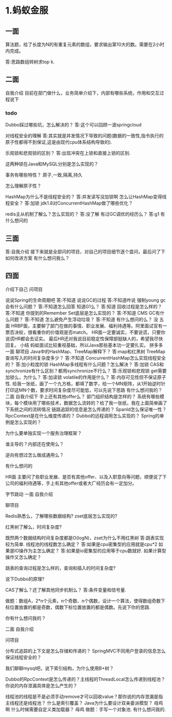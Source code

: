 # 1.蚂蚁金服

## 一面

算法题，给了长度为N的有重复元素的数组，要求输出第10大的数。需要在2小时内完成。

答:思路数组转树求top k.

## 二面

自我介绍
目前在部门做什么，业务简单介绍下，内部有哪些系统，作用和交互过程说下

### todo

Dubbo踩过哪些坑，怎么解决的？
答:这个可以回顾一波springcloud

对线程安全的理解
答:其实就是并发情况下导致的问题(数据的一致性,指令执行的原子性都得不到保证,这是由现代cpu体系结构导致的).

乐观锁和悲观锁的区别？
答:出现冲突在上锁和直接上锁的区别.

这两种锁在Java和MySQL分别是怎么实现的？

事务有哪些特性？
原子,一致,隔离,持久

怎么理解原子性？

HashMap为什么不是线程安全的？
答:并发读写没加锁啊
怎么让HashMap变得线程安全？
答:加锁
jdk1.8对ConcurrentHashMap做了哪些优化？

redis主从机制了解么？怎么实现的？
答:没了解
有过GC调优的经历么？
答:g1
有什么想问的

## 三面

答:自我介绍
接下来就是全部问的项目，对自己的项目细节逐个盘问，最后问了下如何改进方案
有什么想问我么？

## 四面

介绍下自己
问项目

说说Spring的生命周期吧
答:不知道
说说GC的过程
答:不知道咋说
强制young gc会有什么问题？
答:不知道怎么回答
知道G1么？
答:知道
回收过程是怎么样的？
答:不知道
你提到的Remember Set底层是怎么实现的？
答:不知道
CMS GC有什么问题？
答:不知道
怎么避免产生浮动垃圾？
答:不知道
有什么想问的么？
没
五面
HRBP面，主要聊了部门在做的事情、职业发展、福利待遇等。阿里面试官有一票否决权，很看重你的价值观是否match。
HR面一定要诚实，不要说谎，只要你说谎HR都会去证实。
最后HR还对我说目前稳定性保障部挺缺人的，希望我尽快回复。
小结
蚂蚁面试比较重视基础，所以Java那些基本功一定要扎实。
拼多多
一面
聊项目
Java中的HashMap、TreeMap解释下？
答:map和红黑树
TreeMap查询写入的时间复杂度多少？
答:不知道
ConcurrentHashMap怎么实现线程安全的？
答:加小粒度的锁
HashMap多线程有什么问题？怎么解决？
答:加锁
CAS和synchronize有什么区别？都用synchronize不行么？
答:乐观锁和悲观锁
get需要加锁么，为什么？
答:加读锁
volatile的作用是什么？
答:内存可见性但不保证原子性.
给我一张纸，画了一个九方格，都填了数字，给一个MN矩阵，从1开始逆时针打印这MN个数，要求时间复杂度尽可能低，可以先说下思路
有什么想问我的？
二面
自我介绍下
手上还有其他offer么？
部门组织结构是怎样的？
系统有哪些模块，每个模块用了哪些技术，数据怎么流转的？给了我一张纸，我在上面简单画了下系统之间的流转情况
链路追踪的信息是怎么传递的？
SpanId怎么保证唯一性？
RpcContext是在什么维度传递的？
Dubbo的远程调用怎么实现的？
Spring的单例是怎么实现的？

为什么要单独实现一个服务治理框架？

谁主导的？内部还在使用么？

逆向有想过怎么做成通用么？

有什么想问的

HR面
主要问了些职业发展、是否有其他offer、以及入职意向等问题，顺便说了下公司的福利待遇等，手上有其他offer或者大厂经历会有一定加分。

字节跳动
一面
自我介绍

聊项目

Redis熟悉么，了解哪些数据结构? zset底层怎么实现的?

红黑树了解么，时间复杂度?

既然两个数据结构时间复杂度都是O(logN)，zset为什么不用红黑树
答:跳表实现较为简单.
线程池的线程数怎么确定？
答:如果是cpu密集型的应用就是cpu*2
如果是IO操作为主怎么确定？
答:如果是io密集型的应用等于cpu数就好.
如果计算型操作又怎么确定？

跳表的查询过程是怎么样的，查询和插入的时间复杂度?

说下Dubbo的原理?

CAS了解么？还了解其他同步机制么？
答:条件变量和信号量.

做题：数组A，2*n个元素，n个奇数、n个偶数，设计一个算法，使得数组奇数下标位置放置的都是奇数，偶数下标位置放置的都是偶数。先说下你的思路.

你有什么想问我的？

二面
自我介绍

问项目

分布式追踪的上下文是怎么存储和传递的？
SpringMVC不同用户登录的信息怎么保证线程安全的？

我们聊聊mysql吧，说下索引结构，为什么使用B+树？

Dubbo的RpcContext是怎么传递的？主线程的ThreadLocal怎么传递到线程池？你说的内存泄漏具体是怎么产生的？

线程池的线程是不是必须手动remove才可以回收value？那你说的内存泄漏是指主线程还是线程池？
什么是索引覆盖？
Java为什么要设计双亲委派模型？
母鸡啊
什么时候需要自定义类加载器？
母鸡
做题：手写一个对象池.
有什么想问我的.


